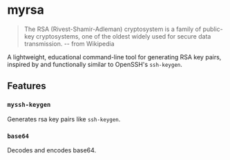 # myrsa

> The RSA (Rivest-Shamir-Adleman) cryptosystem is a family of public-key cryptosystems, one of the oldest widely used
> for secure data transmission. -- from Wikipedia

A lightweight, educational command-line tool for generating RSA key pairs, inspired by and functionally similar to
OpenSSH's `ssh-keygen`.

## Features

### `myssh-keygen`

Generates rsa key pairs like `ssh-keygen`.

### `base64`

Decodes and encodes base64.
